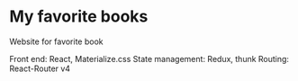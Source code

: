 # My favorite books
Website for favorite book

Front end: React, Materialize.css
State management: Redux, thunk
Routing: React-Router v4

